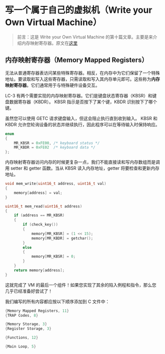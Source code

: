 # 写一个属于自己的虚拟机（Write your Own Virtual Machine）

> 前言：这是 Write your Own Virtual Machine 的第十篇文章。主要是来介绍内存映射寄存器。原文在[这里](https://justinmeiners.github.io/lc3-vm/)



## 内存映射寄存器（Memory Mapped Registers）



无法从普通寄存器表访问某些特殊寄存器。相反，在内存中为它们保留了一个特殊地址。要读取和写入这些寄存器，只需读取和写入其内存单元即可。这些称为**内存映射寄存器**。它们通常用于与特殊硬件设备交互。



LC-3 有两个需要实现的内存映射寄存器。它们是键盘状态寄存器（KBSR）和键盘数据寄存器（KBDR）。 KBSR 指示是否按下了某个键，KBDR 识别按下了哪个键。



虽然您可以使用 GETC 请求键盘输入，但这会阻止执行直到收到输入。 KBSR 和 KBDR 允许您轮询设备的状态并继续执行，因此程序可以在等待输入时保持响应。



```c
enum
{
    MR_KBSR = 0xFE00, /* keyboard status */
    MR_KBDR = 0xFE02  /* keyboard data */
};
```





内存映射寄存器访问内存的时候更复杂一点，我们不能直接读和写内存数组而是调用 setter 和 getter 函数。当从 KBSR 读入内存地址，getter 将要检查和更新内存地址。



```c
void mem_write(uint16_t address, uint16_t val)
{
    memory[address] = val;
}

uint16_t mem_read(uint16_t address)
{
    if (address == MR_KBSR)
    {
        if (check_key())
        {
            memory[MR_KBSR] = (1 << 15);
            memory[MR_KBDR] = getchar();
        }
        else
        {
            memory[MR_KBSR] = 0;
        }
    }
    return memory[address];
}
```



这就完成了 VM 的最后一个组件！如果您实现了其余的陷入例程和指令，那么您几乎已经准备好尝试了！



我们编写的所有内容都应按以下顺序添加到 C 文件中：

```c
{Memory Mapped Registers, 11}
{TRAP Codes, 8}

{Memory Storage, 3}
{Register Storage, 3}

{Functions, 12}

{Main Loop, 5}
```